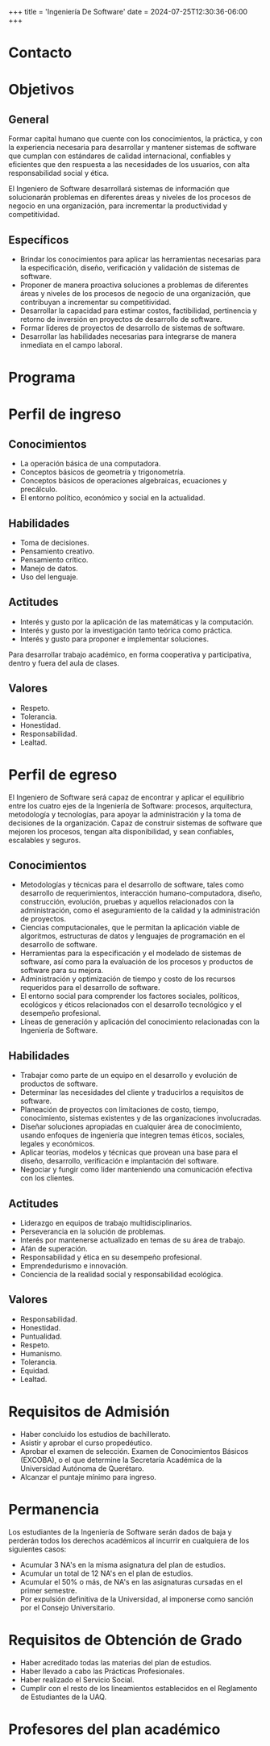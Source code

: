 +++
title = 'Ingeniería De Software'
date = 2024-07-25T12:30:36-06:00
+++

# Contacto

# Objetivos

## General

Formar capital humano que cuente con los conocimientos, la práctica, y con la experiencia necesaria para desarrollar y mantener sistemas de software que cumplan con estándares de calidad internacional, confiables y eficientes que den respuesta a las necesidades de los usuarios, con alta responsabilidad social y ética.

El Ingeniero de Software desarrollará sistemas de información que solucionarán problemas en diferentes áreas y niveles de los procesos de negocio en una organización, para incrementar la productividad y competitividad.

## Específicos


- Brindar los conocimientos para aplicar las herramientas necesarias para la especificación, diseño, verificación y validación de sistemas de software.
- Proponer de manera proactiva soluciones a problemas de diferentes áreas y niveles de los procesos de negocio de una organización, que contribuyan a incrementar su competitividad.
- Desarrollar la capacidad para estimar costos, factibilidad, pertinencia y retorno de inversión en proyectos de desarrollo de software.
- Formar líderes de proyectos de desarrollo de sistemas de software.
- Desarrollar las habilidades necesarias para integrarse de manera inmediata en el campo laboral.

# Programa

# Perfil de ingreso

## Conocimientos

- La operación básica de una computadora.
- Conceptos básicos de geometría y trigonometría.
- Conceptos básicos de operaciones algebraicas, ecuaciones y precálculo.
- El entorno político, económico y social en la actualidad.

## Habilidades

- Toma de decisiones.
- Pensamiento creativo.
- Pensamiento crítico.
- Manejo de datos.
- Uso del lenguaje.

## Actitudes

- Interés y gusto por la aplicación de las matemáticas y la computación.
- Interés y gusto por la investigación tanto teórica como práctica.
- Interés y gusto para proponer e implementar soluciones.

Para desarrollar trabajo académico, en forma cooperativa y participativa, dentro y fuera del aula de clases.

## Valores

- Respeto.
- Tolerancia.
- Honestidad.
- Responsabilidad.
- Lealtad.

# Perfil de egreso

El Ingeniero de Software será capaz de encontrar y aplicar el equilibrio entre los cuatro ejes de la Ingeniería de Software: procesos, arquitectura, metodología y tecnologías, para apoyar la administración y la toma de decisiones de la organización. Capaz de construir sistemas de software que mejoren los procesos, tengan alta disponibilidad, y sean confiables, escalables y seguros.

## Conocimientos

- Metodologías y técnicas para el desarrollo de software, tales como desarrollo de requerimientos, interacción humano-computadora, diseño, construcción, evolución, pruebas y aquellos relacionados con la administración, como el aseguramiento de la calidad y la administración de proyectos.
- Ciencias computacionales, que le permitan la aplicación viable de algoritmos, estructuras de datos y lenguajes de programación en el desarrollo de software.
- Herramientas para la especificación y el modelado de sistemas de software, así como para la evaluación de los procesos y productos de software para su mejora.
- Administración y optimización de tiempo y costo de los recursos requeridos para el desarrollo de software.
- El entorno social para comprender los factores sociales, políticos, ecológicos y éticos relacionados con el desarrollo tecnológico y el desempeño profesional.
- Líneas de generación y aplicación del conocimiento relacionadas con la Ingeniería de Software.

## Habilidades

- Trabajar como parte de un equipo en el desarrollo y evolución de productos de software.
- Determinar las necesidades del cliente y traducirlos a requisitos de software.
- Planeación de proyectos con limitaciones de costo, tiempo, conocimiento, sistemas existentes y de las organizaciones involucradas.
- Diseñar soluciones apropiadas en cualquier área de conocimiento, usando enfoques de ingeniería que integren temas éticos, sociales, legales y económicos.
- Aplicar teorías, modelos y técnicas que provean una base para el diseño, desarrollo, verificación e implantación del software.
- Negociar y fungir como líder manteniendo una comunicación efectiva con los clientes.

## Actitudes

- Liderazgo en equipos de trabajo multidisciplinarios.
- Perseverancia en la solución de problemas.
- Interés por mantenerse actualizado en temas de su área de trabajo.
- Afán de superación.
- Responsabilidad y ética en su desempeño profesional.
- Emprendedurismo e innovación.
- Conciencia de la realidad social y responsabilidad ecológica.

## Valores

- Responsabilidad.
- Honestidad.
- Puntualidad.
- Respeto.
- Humanismo.
- Tolerancia.
- Equidad.
- Lealtad.

# Requisitos de Admisión

- Haber concluido los estudios de bachillerato.
- Asistir y aprobar el curso propedéutico.
- Aprobar el examen de selección. Examen de Conocimientos Básicos (EXCOBA), o el que determine la Secretaría Académica de la Universidad Autónoma de Querétaro.
- Alcanzar el puntaje mínimo para ingreso.

# Permanencia

Los estudiantes de la Ingeniería de Software serán dados de baja y perderán todos los derechos académicos al incurrir en cualquiera de los siguientes casos: 

- Acumular 3 NA's en la misma asignatura del plan de estudios.
- Acumular un total de 12 NA's en el plan de estudios.
- Acumular el 50% o más, de NA's en las asignaturas cursadas en el primer semestre.
- Por expulsión definitiva de la Universidad, al imponerse como sanción por el Consejo Universitario.

# Requisitos de Obtención de Grado

- Haber acreditado todas las materias del plan de estudios.
- Haber llevado a cabo las Prácticas Profesionales.
- Haber realizado el Servicio Social.
- Cumplir con el resto de los lineamientos establecidos en el Reglamento de Estudiantes de la UAQ.

# Profesores del plan académico
